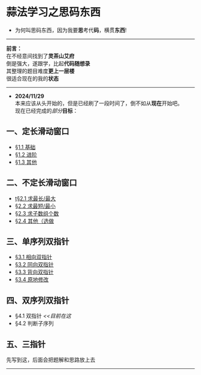 # 蒜法学习之思码东西
- 为何叫思码东西，因为我要**思**考代**码**，横贯**东西**!<br/>
  
---

**前言：**<br/>
在不经意间找到了**灵茶山艾府**<br/>
倒是强大，遂跟学，比起**代码随想录**<br/>
其整理的题目难度**更上一层楼**<br/>
很适合现在的我的**状态**<br/>

---

- **2024/11/29**<br/>
本来应该从头开始的，但是已经刷了一段时间了，倒不如从**现在**开始吧。<br/>
现在已经完成的*部分***目标**：<br/>
## **一、定长滑动窗口**
- [§1.1 基础](SlideWIndow_TwoPointer/s1.1.md)
- [§1.2 进阶](SlideWIndow_TwoPointer/s1.2.md)
- [§1.3 其他](SlideWIndow_TwoPointer/s1.3.md)
## **二、不定长滑动窗口**
- [t§2.1 求最长/最大](SlideWIndow_TwoPointer/s2.1.md)
- [§2.2 求最短/最小](SlideWIndow_TwoPointer/s2.2.md)
- [§2.3 求子数组个数](SlideWIndow_TwoPointer/s2.3.md)
- [§2.4 其他（选做](SlideWIndow_TwoPointer/s2.4.md)
## **三、单序列双指针**
- [§3.1 相向双指针](SlideWIndow_TwoPointer/s3.1.md)
- [§3.2 同向双指针](SlideWIndow_TwoPointer/s3.2.md)
- [§3.3 背向双指针](SlideWIndow_TwoPointer/s3.3.md)
- [§3.4 原地修改](SlideWIndow_TwoPointer/s3.4.md)
## **四、双序列双指针**
- §4.1 双指针  *<<目前在这*
- §4.2 判断子序列
## **五、三指针**
先写到这，后面会把题解和思路放上去

---

